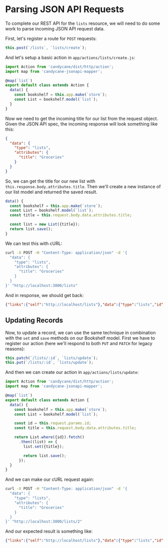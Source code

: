 # Parsing JSON API Requests

To complete our REST API for the `lists` resource, we will need to do some work to parse incoming JSON API request data.

First, let's register a route for `POST` requests:

```js
this.post(`/lists`, `lists/create`);
```

And let's setup a basic action in `app/actions/lists/create.js`:

```js
import Action from 'candycane/dist/http/action';
import map from 'candycane-jsonapi-mapper';

@map(`list`)
export default class extends Action {
  data() {
    const bookshelf = this.app.make(`store`);
    const List = bookshelf.model(`list`);
  }
}
```

Now we need to get the incoming title for our list from the request object.
Given the JSON API spec, the incoming response will look something like this:

```json
{
  "data": {
    "type": "lists",
    "attributes": {
      "title": "Groceries"
    }
  }
}
```

So, we can get the title for our new list with `this.response.body.attributes.title`.
Then we'll create a new instance of our list model and returned the saved result.

```js
data() {
  const bookshelf = this.app.make(`store`);
  const List = bookshelf.model(`list`);
  const title = this.request.body.data.attributes.title;

  const list = new List({title});
  return list.save();
}
```

We can test this with cURL:

```bash
curl -X POST -H "Content-Type: application/json" -d '{
  "data": {
    "type": "lists",
    "attributes": {
      "title": "Groceries"
    }
  }
}' "http://localhost:3000/lists"
```

And in response, we should get back:

```json
{"links":{"self":"http://localhost/lists"},"data":{"type":"lists","id":"7","attributes":{"title":"Groceries"},"links":{"self":"http://localhost/lists/7"}}}
```

## Updating Records

Now, to update a record, we can use the same technique in combination with the `set` and `save` methods on our Bookshelf model.
First we have to register our action (here we'll respond to both `PUT` and `PATCH` for legacy reasons):

```js
this.patch(`/lists/:id`, `lists/update`);
this.put(`/lists/:id`, `lists/update`);
```

And then we can create our action in `app/actions/lists/update`:

```js
import Action from 'candycane/dist/http/action';
import map from 'candycane-jsonapi-mapper';

@map(`list`)
export default class extends Action {
  data() {
    const bookshelf = this.app.make(`store`);
    const List = bookshelf.model(`list`);

    const id = this.request.params.id;
    const title = this.request.body.data.attributes.title;

    return List.where({id}).fetch()
      .then((list) => {
        list.set({title});

        return list.save();
      });
  }
}
```

And we can make our cURL request again:

```bash
curl -X POST -H "Content-Type: application/json" -d '{
  "data": {
    "type": "lists",
    "attributes": {
      "title": "Groceries"
    }
  }
}' "http://localhost:3000/lists/2"
```

And our expected result is something like:

```json
{"links":{"self":"http://localhost/lists"},"data":{"type":"lists","id":"2","attributes":{"title":"Groceries"},"links":{"self":"http://localhost/lists/2"}}}
```
